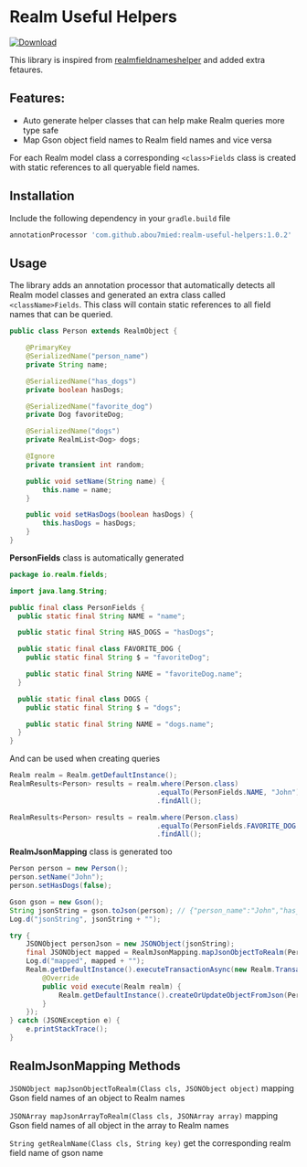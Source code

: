 # Realm Useful Helpers
[ ![Download](https://api.bintray.com/packages/abou7mied/maven/realm-useful-helpers/images/download.svg?version=1.0.2) ](https://bintray.com/abou7mied/maven/realm-useful-helpers/1.0.2/link)

This library is inspired from [realmfieldnameshelper](https://github.com/cmelchior/realmfieldnameshelper) and added extra fetaures.

## Features:
- Auto generate helper classes that can help make Realm queries more type safe
-  Map Gson object field names to Realm field names and vice versa 


For each Realm model class a corresponding `<class>Fields` class is created with static references
to all queryable field names.

## Installation

Include the following dependency in your `gradle.build` file

```gradle
annotationProcessor 'com.github.abou7mied:realm-useful-helpers:1.0.2'
```

## Usage

The library adds an annotation processor that automatically detects all Realm model classes and
generated an extra class called `<className>Fields`. This class will contain static references
to all field names that can be queried.

```java
public class Person extends RealmObject {

    @PrimaryKey
    @SerializedName("person_name")
    private String name;

    @SerializedName("has_dogs")
    private boolean hasDogs;

    @SerializedName("favorite_dog")
    private Dog favoriteDog;

    @SerializedName("dogs")
    private RealmList<Dog> dogs;

    @Ignore
    private transient int random;

    public void setName(String name) {
        this.name = name;
    }

    public void setHasDogs(boolean hasDogs) {
        this.hasDogs = hasDogs;
    }
}
```

**PersonFields** class is automatically generated

```java
package io.realm.fields;

import java.lang.String;

public final class PersonFields {
  public static final String NAME = "name";

  public static final String HAS_DOGS = "hasDogs";

  public static final class FAVORITE_DOG {
    public static final String $ = "favoriteDog";

    public static final String NAME = "favoriteDog.name";
  }

  public static final class DOGS {
    public static final String $ = "dogs";

    public static final String NAME = "dogs.name";
  }
}
```

And can be used when creating queries

```java
Realm realm = Realm.getDefaultInstance();
RealmResults<Person> results = realm.where(Person.class)
                                    .equalTo(PersonFields.NAME, "John")
                                    .findAll();

RealmResults<Person> results = realm.where(Person.class)
                                    .equalTo(PersonFields.FAVORITE_DOG.NAME, "Fido")
                                    .findAll();
```

**RealmJsonMapping** class is generated  too

```java
Person person = new Person();
person.setName("John");
person.setHasDogs(false);

Gson gson = new Gson();
String jsonString = gson.toJson(person); // {"person_name":"John","has_dogs":false}
Log.d("jsonString", jsonString + "");

try {
    JSONObject personJson = new JSONObject(jsonString);
    final JSONObject mapped = RealmJsonMapping.mapJsonObjectToRealm(PersonFields.class, personJson); // {"name":"John","hasDogs":false}
    Log.d("mapped", mapped + "");
    Realm.getDefaultInstance().executeTransactionAsync(new Realm.Transaction() {
        @Override
        public void execute(Realm realm) {
            Realm.getDefaultInstance().createOrUpdateObjectFromJson(Person.class, mapped);
        }
    });
} catch (JSONException e) {
    e.printStackTrace();
}
```

## RealmJsonMapping Methods

`JSONObject mapJsonObjectToRealm(Class cls, JSONObject object)` mapping Gson field names of an object to Realm names

`JSONArray mapJsonArrayToRealm(Class cls, JSONArray array)` mapping Gson field names of all object in the array to Realm names


`String getRealmName(Class cls, String key)` get the corresponding realm field name of gson name









